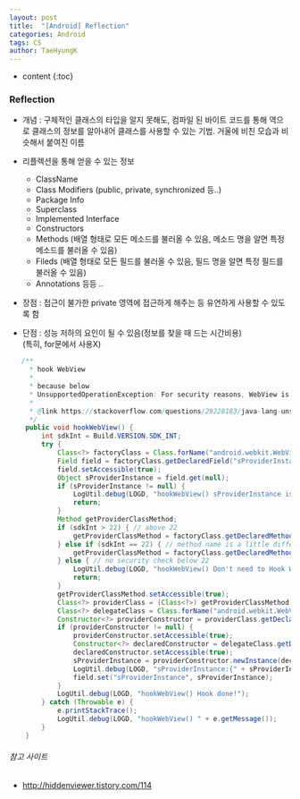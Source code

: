 ```yaml
---
layout: post
title:  "[Android] Reflection"
categories: Android
tags: CS
author: TaeHyungK
---
```


* content
{:toc}

### Reflection

 - 개념 : 구체적인 클래스의 타입을 알지 못해도, 컴파일 된 바이트 코드를 통해 역으로 클래스의 정보를 알아내어 클래스를 사용할 수 있는 기법.
        거울에 비친 모습과 비슷해서 붙여진 이름
 - 리플렉션을 통해 얻을 수 있는 정보
   - ClassName
   -  Class Modifiers (public, private, synchronized 등..)
   -  Package Info
   -  Superclass
   -  Implemented Interface
   -  Constructors
   -  Methods (배열 형태로 모든 메소드를 불러올 수 있음, 메소드 명을 알면 특정 메소드를 불러올 수 있음)
   -  Fileds (배열 형태로 모든 필드를 불러올 수 있음, 필드 명을 알면 특정 필드를 불러올 수 있음)
   -  Annotations 등등 ..
    
    
    
    
    
       
- 장점 : 접근이 불가한 private 영역에 접근하게 해주는 등 유연하게 사용할 수 있도록 함

- 단점 : 성능 저하의 요인이 될 수 있음(정보를 찾을 때 드는 시간비용) <br>(특히, for문에서 사용X)

```java
   /**
     * hook WebView
     *
     * because below
     * UnsupportedOperationException: For security reasons, WebView is not allowed in privileged processes
     *
     * @link https://stackoverflow.com/questions/29228183/java-lang-unsupportedoperationexception-for-security-reasons-webview-is-not-al
     */
    public void hookWebView() {
        int sdkInt = Build.VERSION.SDK_INT;
        try {
            Class<?> factoryClass = Class.forName("android.webkit.WebViewFactory");
            Field field = factoryClass.getDeclaredField("sProviderInstance");
            field.setAccessible(true);
            Object sProviderInstance = field.get(null);
            if (sProviderInstance != null) {
                LogUtil.debug(LOGD, "hookWebView() sProviderInstance isn't null");
                return;
            }
            Method getProviderClassMethod;
            if (sdkInt > 22) { // above 22
                getProviderClassMethod = factoryClass.getDeclaredMethod("getProviderClass");
            } else if (sdkInt == 22) { // method name is a little different
                getProviderClassMethod = factoryClass.getDeclaredMethod("getFactoryClass");
            } else { // no security check below 22
                LogUtil.debug(LOGD, "hookWebView() Don't need to Hook WebView");
                return;
            }
            getProviderClassMethod.setAccessible(true);
            Class<?> providerClass = (Class<?>) getProviderClassMethod.invoke(factoryClass);
            Class<?> delegateClass = Class.forName("android.webkit.WebViewDelegate");
            Constructor<?> providerConstructor = providerClass.getDeclaredConstructor(delegateClass);
            if (providerConstructor != null) {
                providerConstructor.setAccessible(true);
                Constructor<?> declaredConstructor = delegateClass.getDeclaredConstructor();
                declaredConstructor.setAccessible(true);
                sProviderInstance = providerConstructor.newInstance(declaredConstructor.newInstance());
                LogUtil.debug(LOGD, "sProviderInstance:{" + sProviderInstance + "}");
                field.set("sProviderInstance", sProviderInstance);
            }
            LogUtil.debug(LOGD, "hookWebView() Hook done!");
        } catch (Throwable e) {
            e.printStackTrace();
            LogUtil.debug(LOGD, "hookWebView() " + e.getMessage());
        }
    }
```

###### 참고 사이트
 - http://hiddenviewer.tistory.com/114